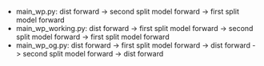 * main\_wp.py: dist forward -> second split model forward -> first split model forward
* main\_wp\_working.py: dist forward -> first split model forward -> second split model forward -> first split model forward 
* main\_wp\_og.py: dist forward -> first split model forward -> dist forward -> second split model forward  -> dist forward 

